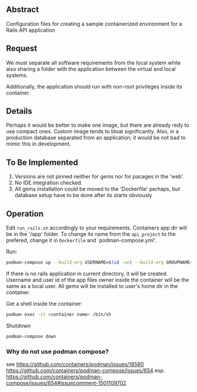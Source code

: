 ## Abstract
Configuration files for creating a sample containerized environment for a Rails API application

## Request

We must separate all software requirements from the local system while also sharing a folder with the application between the virtual and local systems. 

Additionally, the application should run with non-root privileges inside its container.

## Details 

Perhaps it would be better to make one image, but there are already redy to use compact ones. Custom image tends to bloat significantly.  Also, in a production database separated from an application; it would be not bad to mimic this in development. 

## To Be Implemented

1. Versions are not pinned neither for gems nor for pacages in the 'web'.
2. No IDE integration checked. 
3. All gems installation could be moved to the 'Dockerfile' perhaps, but database setup have to be done after its starts obviously

## Operation

Edit `run_rails.sh` accordingly to your requirements. Containers app dir will be in the '/app' folder. 
To change its name from the `api_project` to the prefered, change it in `Dockerfile` and `podman-compose.yml'.

Run:
```sh
podman-compose up --build-arg USERNAME=$(id -un) --build-arg GROUPNAME=$(id -gn) --build-arg USERID=$(id -u) --build-arg GROUPID=$(id -g) 
```
If there is no rails application in current directory, it will be created. 
Username and user id of the app files owner inside the container will be the same as a local user. All gems will be installed to user's home dir in the container. 

Get a shell inside the container:

```sh
podman exec -it <container name> /bin/sh
```

Shutdown
```sh
podman-compose down
```
### Why do not use podman compose?

see https://github.com/containers/podman/issues/18580
https://github.com/containers/podman-compose/issues/654
esp. https://github.com/containers/podman-compose/issues/654#issuecomment-1501109702


